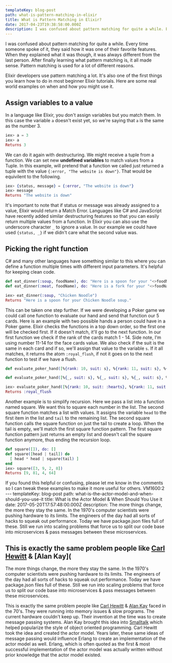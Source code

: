 ```yaml
---
templateKey: blog-post
path: what-is-pattern-matching-in-elixir
title: What is Pattern Matching in Elixir?
date: 2017-04-23T19:38:58:00.000Z
description: I was confused about pattern matching for quite a while. Every time someone spoke of it, they said how it was one of their favorite features. When they explained what it was though, it was always different from the last person. After finally learning what pattern matching is, it all made sense. Pattern matching is used for a lot of different reasons.
---
```

I was confused about pattern matching for quite a while. Every time someone spoke of it, they said how it was one of their favorite features. When they explained what it was though, it was always different from the last person. After finally learning what pattern matching is, it all made sense. Pattern matching is used for a lot of different reasons.

Elixir developers use pattern matching a lot. It's also one of the first things you learn how to do in most beginner Elixir tutorials. Here are some real world examples on when and how you might use it.

## Assign variables to a value

In a language like Elixir, you don't assign variables but you match them. In this case the variable `a` doesn't exist yet, so we're saying that `a` is the same as the number 3.

```Elixir
iex> a = 3
iex> a
Returns 3
```

We can do it again with destructuring. We might receive a tuple from a function. We can set new **undefined variables** to match values from a Tuple. In this example, will pretend that a function we called just returned a tuple with the value `{:error, "The website is down"}`. That would be equivilent to the following.

```Elixir
iex> {status, message} = {:error, "The website is down"}
iex> message
Returns "The website is down"
```

It's important to note that if status or message was already assigned to a value, Elixir would return a Match Error. Languages like C# and JavaScript have recently added similar destructuring features so that you can easily return multiple values from a function. In Elixir you can also use the underscore character `_` to ignore a value. In our example we could have used `{status, _}` if we didn't care what the second value was.

## Picking the right function

C# and many other languages have something similar to this where you can define a function multiple times with different input parameters. It's helpful for keeping clean code.

```Elixir
def eat_dinner(:soup, foodName), do: "Here is a spoon for your "<>foodName<>" soup."
def eat_dinner(:meat, foodName), do: "Here is a fork for your "<>foodName

iex> eat_dinner(:soup, "Chicken Noodle")
Returns "Here is a spoon for your Chicken Noodle soup."
```

This can be taken one step further. If we were developing a Poker game we could call one function to evaluate our hand and send that function our 5 cards. Here is an example with two possible hands a person could have in a Poker game. Elixir checks the functions in a top down order, so the first one will be checked first. If it doesn't match, it'll go to the next function. In our first function we check if the rank of the cards match 1 - 14. Side note, I'm using number 11-14 for the face cards value. We also check if the suit is the same in each card and if so, we'll assign that value to the variable `s`. If it all matches, it returns the atom `:royal_flush`, if not it goes on to the next function to test if we have a flush.


```Elixir
def evaluate_poker_hand([%{rank: 10, suit: s}, %{rank: 11, suit: s}, %{rank: 12, suit: s}, %{rank: 13, suit: s}, %{rank: 14, suit: s}]), do: :royal_flush

def evaluate_poker_hand([%{_, suit: s}, %{_, suit: s}, %{_, suit: s}, %{_, suit: s}, %{_, suit: s}]), do: :flush

iex> evaluate_poker_hand([%{rank: 10, suit: :hearts}, %{rank: 11, suit: :hearts}, %{rank: 12, suit: :hearts}, %{rank: 13, suit: :hearts}, %{rank: 14, suit: :hearts}])
Returns :royal_flush
```

Another example is to simplify recursion. Here we pass a list into a function named square. We want this to square each number in the list. The second square function matches a list with values. It assigns the variable `head` to the first item in the list and `tail` to the remaining list. The second square function calls the square function on just the tail to create a loop. When the tail is empty, we'll match the first square function pattern. The first square function pattern just returns an empty list and doesn't call the square function anymore, thus ending the recursion loop.

```Elixir
def square([]), do: []
def square([head | tail]) do
  [ head * head | square(tail) ]
end
iex> square([3, 9, 2, 8])
Returns [9, 81, 4, 64]
```

If you found this helpful or confusing, please let me know in the comments so I can tweak these examples to make it more useful for others.
VM1600:2 ---
templateKey: blog-post
path: what-is-the-actor-model-and-when-should-you-use-it
title: What is the Actor Model & When Should You Use it
date: 2017-05-20T17:57:48:00.000Z
description: The more things change, the more they stay the same. In the 1970's computer scientists were pushing hardware to its limits. The engineers of the day had all sorts of hacks to squeak out performance. Today we have package.json files full of these. Still we run into scaling problems that force us to split our code base into microservices & pass messages between these microservices. 

This is exactly the same problem people like [Carl Hewitt](https://en.wikipedia.org/wiki/Carl_Hewitt) & [Alan Kay](
---
The more things change, the more they stay the same. In the 1970's computer scientists were pushing hardware to its limits. The engineers of the day had all sorts of hacks to squeak out performance. Today we have package.json files full of these. Still we run into scaling problems that force us to split our code base into microservices & pass messages between these microservices. 

This is exactly the same problem people like [Carl Hewitt](https://en.wikipedia.org/wiki/Carl_Hewitt) & [Alan Kay](https://en.wikipedia.org/wiki/Alan_Kay) faced in the 70's. They were running into memory issues & slow programs. The current hardware couldn't keep up. Their invention at the time was to create message passing systems. Alan Kay brought this idea into [Smalltalk](https://en.wikipedia.org/wiki/Smalltalk) which helped popularize the style of object oriented programming. Carl Hewitt took the idea and created the actor model. Years later, these same ideas of message passing would influence Erlang to create an implementation of the actor model as well. Erlang, which is often quoted as the first & most successful implementation of the actor model was actually written without prior knowledge that the actor model existed. 